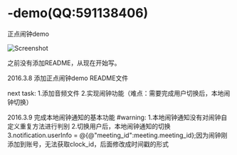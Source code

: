# -demo(QQ:591138406)
正点闹钟demo

![Screenshot](https://raw.github.com/babywolf1992/-demo/master/GIF/zdnz.gif)

之前没有添加README，从现在开始写。

2016.3.8
添加正点闹钟demo README文件

next task:
    1.添加音频文件
    2.实现闹钟功能（难点：需要完成用户切换后，本地闹钟切换）
  
2016.3.9
    完成本地闹钟通知的基本功能
#warning:
    1.本地闹钟通知没有对闹钟自定义重复方法进行判别
    2.切换用户后，本地闹钟通知的切换
    3.notification.userInfo = @{@"meeting_id":meeting.meeting_id};因为闹钟刚添加到账号，无法获取clock_id，后面修改成时间戳的形式
    
